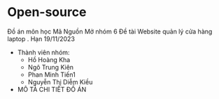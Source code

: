 # Open-source
Đồ án môn học Mã Nguồn Mở nhóm 6
Đề tài Website quản lý cửa hàng laptop
. Hạn 19/11/2023
* Thành viên nhóm:
  - Hồ Hoàng Kha
  - Ngô Trung Kiên
  - Phan Minh Tiến1
  - Nguyễn Thị Diễm Kiều
* MÔ TẢ CHI TIẾT ĐỒ ÁN
